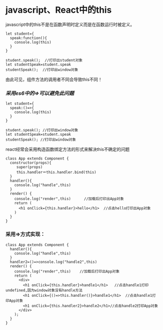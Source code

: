 # javascript、React中的this

javascript中的this不是在函数声明时定义而是在函数运行时被定义。

```
let student={
  speak:function(){
    console.log(this)
  }
}

student.speak();  //打印出student对象
let studentSpeak=student.speak
studentSpeak();  //打印出window对象
```

由此可见，组件方法的调用者不同会导致this不同！

### _**采用es6中的=&gt;可以避免此问题**_

```
let student={
  speak:()=>{
    console.log(this)
  }
}

student.speak(); //打印出window对象
let studentSpeak=student.speak
studentSpeak(); //打印出window对象
```

react经常会采用构造函数绑定方法的形式来解决this不确定的问题

```
class App extends Component {
  constructor(props){
     super(props)
     this.handler＝this.handler.bind(this)
  }
  handler(){
    console.log("handle",this)
  }
  render() {
    console.log("render",this)      //加载后打印出App对象
    return (
      <h1 onClick={this.handler}>hello</h1>  //点击hello打印出App对象
    )
  }
}
```

### **采用=&gt;方式实现：**

```
class App extends Component {
  handler(){
    console.log("handle",this)
  }
  handler2=()=>console.log("handle2",this)
  render() {
    console.log("render",this)    //加载后打印出App对象
    return (
      <div>
        <h1 onClick={this.handler}>handle1</h1>   //点击handle1打印undefined,因为window对象没有handle方法
        <h1 onClick={()=>this.handler()}>handle1</h1>  //点击handle1打印App对象
        <h1 onClick={this.handler2}>handle2</h1>//点击handle2打印App对象
      </div>
    );
  }
}
```



